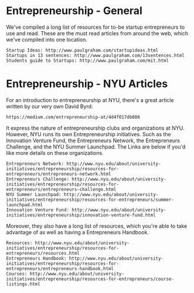 Entrepreneurship - General
==================================================

We've compiled a long list of resources for to-be startup entrepreneurs to use and read. These are the must read articles from around the web, which we've compiled into one location.

    Startup Ideas: http://www.paulgraham.com/startupideas.html
    Startups in 13 sentences: http://www.paulgraham.com/13sentences.html
    Students guide to Startups: http://www.paulgraham.com/mit.html
        

Entrepreneurship - NYU Articles
==================================================

For an introduction to entrepreneurship at NYU, there's a great article written by our very own David Byrd: 

    https://medium.com/entrepreneurship-at/4d4f017db086
        
It express the nature of entrepreneurship clubs and organizations at NYU. However, NYU runs its own Entrepreneurship initiatives. Such as the Innovation Venture Fund, the Entrepreneurs Network, the Entrepreneurs Challenge, and the NYU Summer Launchpad. The Links are below if you'd like more details on these organizations.

    Entrepreneurs Network: http://www.nyu.edu/about/university-initiatives/entrepreneurship/resources-for-entrepreneurs/entrepreneurs-network.html
    Entrepreneurs Challenge: http://www.nyu.edu/about/university-initiatives/entrepreneurship/resources-for-entrepreneurs/entrepreneurs-challenge.html
    NYU Summer Launchpad: http://www.nyu.edu/about/university-initiatives/entrepreneurship/resources-for-entrepreneurs/summer-launchpad.html
    Innovation Venture Fund: http://www.nyu.edu/about/university-initiatives/entrepreneurship/innovation-venture-fund.html
        
Moreover, they also have a long list of resources, which you're able to take advantage of as well as having a Entrepreneurs Handbook.

    Resources: http://www.nyu.edu/about/university-initiatives/entrepreneurship/resources-for-entrepreneurs/resources.html
    Entrepreneurs Handbook: http://www.nyu.edu/about/university-initiatives/entrepreneurship/resources-for-entrepreneurs/entrepreneurs-handbook.html
    Courses: http://www.nyu.edu/about/university-initiatives/entrepreneurship/resources-for-entrepreneurs/course-listings.html
